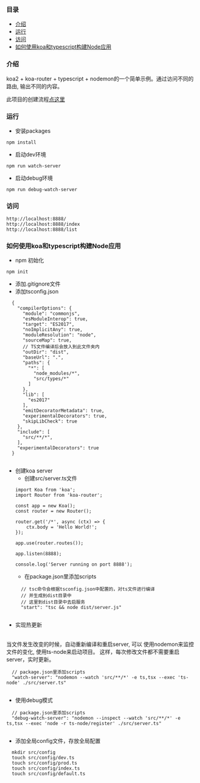 ### 目录
<!-- TOC -->

- [介绍](#介绍)
- [运行](#运行)
- [访问](#访问)
- [如何使用koa和typescript构建Node应用](#如何使用koa和typescript构建node应用)

<!-- /TOC -->

### 介绍
koa2 + koa-router + typescript + nodemon的一个简单示例。通过访问不同的路由, 输出不同的内容。

此项目的创建流程[点这里](#如何使用koa和typescript构建Node应用)
<br/>


### 运行
* 安装packages
```
npm install

```
* 启动dev环境

```
npm run watch-server
```

* 启动debug环境

```
npm run debug-watch-server

```
### 访问
```
http://localhost:8888/
http://localhost:8888/index
http://localhost:8888/list

```

### 如何使用koa和typescript构建Node应用
* npm 初始化
```
npm init

```
* 添加.gitignore文件
* 添加tsconfig.json
```
  {
    "compilerOptions": {
      "module": "commonjs",
      "esModuleInterop": true,
      "target": "ES2017",
      "noImplicitAny": true,
      "moduleResolution": "node",
      "sourceMap": true,
      // TS文件编译后会放入到此文件夹内
      "outDir": "dist",
      "baseUrl": ".",
      "paths": {
        "*": [
          "node_modules/*",
          "src/types/*"
        ]
      },
      "lib": [
        "es2017"
      ],
      "emitDecoratorMetadata": true,
      "experimentalDecorators": true,
      "skipLibCheck": true
    },
    "include": [
      "src/**/*",
    ],
    "experimentalDecorators": true
  }


```
* 创建koa server
  * 创建src/server.ts文件
  ```
  import Koa from 'koa';
  import Router from 'koa-router';

  const app = new Koa();
  const router = new Router();

  router.get('/*', async (ctx) => {
      ctx.body = 'Hello World!';
  });

  app.use(router.routes());

  app.listen(8888);

  console.log('Server running on port 8888');

  ```
  * 在package.json里添加scripts
  ```
    // tsc命令会根据tsconfig.json中配置的，对ts文件进行编译
    // 并生成到dist目录中
    // 这里到dist目录中去启服务
    "start": "tsc && node dist/server.js"
    
  ```
* 实现热更新
<br/>
当文件发生改变的时候，自动重新编译和重启server, 可以
使用nodemon来监控文件的变化, 使用ts-node来启动项目。
这样，每次修改文件都不需要重启server，实时更新。

```
  // package.json里添加scripts
  "watch-server": "nodemon --watch 'src/**/*' -e ts,tsx --exec 'ts-node' ./src/server.ts"


```

* 使用debug模式
```
  // package.json里添加scripts
  "debug-watch-server": "nodemon --inspect --watch 'src/**/*' -e ts,tsx --exec 'node -r ts-node/register' ./src/server.ts"


```
* 添加全局config文件，存放全局配置
```
  mkdir src/config
  touch src/config/dev.ts
  touch src/config/prod.ts
  touch src/config/index.ts
  touch src/config/default.ts
  
```
